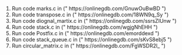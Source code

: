 <ol>
<li>Run code marks.c in (" https://onlinegdb.com/GnuwOuBwBD ")</li>
<li>Run code transpose.c in (" https://onlinegdb.com/18WN9q_Sy ")</li>
<li>Run code diognal_martix.c in (" https://onlinegdb.com/ssrsZIUnw ") </li>
<li>Run code stack.c in (" https://onlinegdb.com/wgjgNhEHH ") </li>
<li>Run code Postfix.c in (" https://onlinegdb.com/emorddexd ")</li>
<li>Run code stack_queue.c in (" https://onlinegdb.com/sKvS8ebj5 ") </li>
<li>Run circular_matrix.c in (" https://onlinegdb.com/FgWSDR2l_ ") </li>
</ol>
